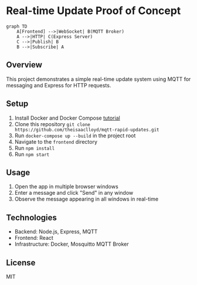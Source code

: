 # Real-time Update Proof of Concept

```mermaid
graph TD
    A[Frontend] -->|WebSocket| B(MQTT Broker)
    A -->|HTTP| C(Express Server)
    C -->|Publish| B
    B -->|Subscribe| A
```

## Overview

This project demonstrates a simple real-time update system using MQTT for messaging and Express for HTTP requests.

## Setup

1. Install Docker and Docker Compose [tutorial](https://docs.docker.com/engine/install/)
2. Clone this repository `git clone https://github.com/theisaaclloyd/mqtt-rapid-updates.git`
3. Run `docker-compose up --build` in the project root
4. Navigate to the `frontend` directory
5. Run `npm install`
6. Run `npm start`

## Usage

1. Open the app in multiple browser windows
2. Enter a message and click "Send" in any window
3. Observe the message appearing in all windows in real-time

## Technologies

- Backend: Node.js, Express, MQTT
- Frontend: React
- Infrastructure: Docker, Mosquitto MQTT Broker

## License

MIT
